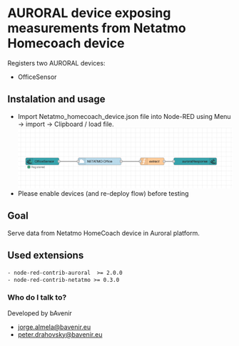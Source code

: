 # AURORAL device exposing measurements from Netatmo Homecoach device #
Registers two AURORAL devices:
- OfficeSensor
## Instalation and usage
- Import Netatmo_homecoach_device.json file into Node-RED using Menu -> import -> Clipboard / load file.
![Flow view!](/netatmo_homecoach_device/Netatmo-homecoach-device.png)
- Please enable devices (and re-deploy flow) before testing 

## Goal 
Serve data from Netatmo HomeCoach device in Auroral platform.

## Used extensions
    - node-red-contrib-auroral  >= 2.0.0
    - node-red-contrib-netatmo >= 0.3.0

### Who do I talk to? ###

Developed by bAvenir

* jorge.almela@bavenir.eu
* peter.drahovsky@bavenir.eu